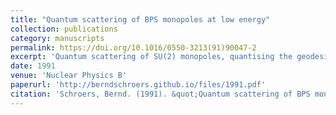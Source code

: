 ```yaml
---
title: "Quantum scattering of BPS monopoles at low energy"
collection: publications
category: manuscripts
permalink: https://doi.org/10.1016/0550-3213(91)90047-2
excerpt: 'Quantum scattering of SU(2) monopoles, quantising the geodesic motion on the Atiyah-Hitchin manifold'
date: 1991
venue: 'Nuclear Physics B'
paperurl: 'http://berndschroers.github.io/files/1991.pdf'
citation: 'Schroers, Bernd. (1991). &quot;Quantum scattering of BPS monopoles at low energy.&quot; <i>Nuclear Physics B</i>. 367).'
---
```


